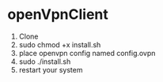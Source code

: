 # openVpnClient
1. Clone
2. sudo chmod +x install.sh
3. place openvpn config named config.ovpn
4. sudo ./install.sh
5. restart your system
